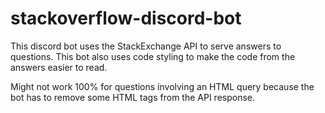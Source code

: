 # stackoverflow-discord-bot
This discord bot uses the StackExchange API to serve answers to questions.
This bot also uses code styling to make the code from the answers easier to read.

  Might not work 100% for questions involving an HTML query because the bot has to remove some HTML tags from the API response.
